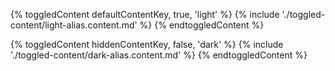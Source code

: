 {% toggledContent defaultContentKey, true, 'light' %}
    {% include './toggled-content/light-alias.content.md' %}
{% endtoggledContent %}


{% toggledContent hiddenContentKey, false, 'dark' %}
    {% include './toggled-content/dark-alias.content.md' %}
{% endtoggledContent %}
